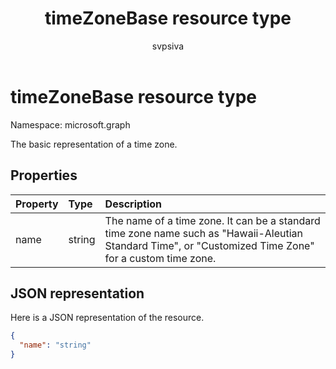 ﻿---
title: "timeZoneBase resource type"
description: "The basic representation of a time zone."
localization_priority: Normal
author: "svpsiva"
ms.prod: ""
doc_type: resourcePageType
---

# timeZoneBase resource type

Namespace: microsoft.graph

The basic representation of a time zone.

## Properties

| Property | Type   | Description                                                                                                                                             |
| :------- | :----- | :------------------------------------------------------------------------------------------------------------------------------------------------------ |
| name     | string | The name of a time zone. It can be a standard time zone name such as "Hawaii-Aleutian Standard Time", or "Customized Time Zone" for a custom time zone. |

## JSON representation

Here is a JSON representation of the resource.

<!-- {
  "blockType": "resource",
  "optionalProperties": [

  ],
  "@odata.type": "microsoft.graph.timeZoneBase"
}-->

```json
{
  "name": "string"
}

```

<!-- uuid: 8fcb5dbc-d5aa-4681-8e31-b001d5168d79
2015-10-25 14:57:30 UTC -->

<!-- {
  "type": "#page.annotation",
  "description": "timeZoneBase resource",
  "keywords": "",
  "section": "documentation",
  "tocPath": ""
}-->
